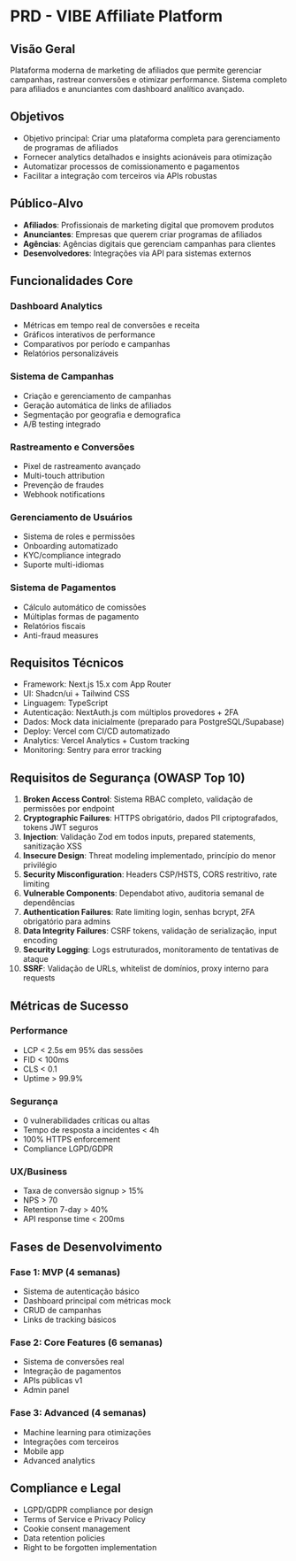 # PRD - VIBE Affiliate Platform

## Visão Geral
Plataforma moderna de marketing de afiliados que permite gerenciar campanhas, rastrear conversões e otimizar performance. Sistema completo para afiliados e anunciantes com dashboard analítico avançado.

## Objetivos
- Objetivo principal: Criar uma plataforma completa para gerenciamento de programas de afiliados
- Fornecer analytics detalhados e insights acionáveis para otimização
- Automatizar processos de comissionamento e pagamentos
- Facilitar a integração com terceiros via APIs robustas

## Público-Alvo
- **Afiliados**: Profissionais de marketing digital que promovem produtos
- **Anunciantes**: Empresas que querem criar programas de afiliados
- **Agências**: Agências digitais que gerenciam campanhas para clientes
- **Desenvolvedores**: Integrações via API para sistemas externos

## Funcionalidades Core
### Dashboard Analytics
- Métricas em tempo real de conversões e receita
- Gráficos interativos de performance
- Comparativos por período e campanhas
- Relatórios personalizáveis

### Sistema de Campanhas
- Criação e gerenciamento de campanhas
- Geração automática de links de afiliados
- Segmentação por geografia e demografica
- A/B testing integrado

### Rastreamento e Conversões
- Pixel de rastreamento avançado
- Multi-touch attribution
- Prevenção de fraudes
- Webhook notifications

### Gerenciamento de Usuários
- Sistema de roles e permissões
- Onboarding automatizado
- KYC/compliance integrado
- Suporte multi-idiomas

### Sistema de Pagamentos
- Cálculo automático de comissões
- Múltiplas formas de pagamento
- Relatórios fiscais
- Anti-fraud measures

## Requisitos Técnicos
- Framework: Next.js 15.x com App Router
- UI: Shadcn/ui + Tailwind CSS
- Linguagem: TypeScript
- Autenticação: NextAuth.js com múltiplos provedores + 2FA
- Dados: Mock data inicialmente (preparado para PostgreSQL/Supabase)
- Deploy: Vercel com CI/CD automatizado
- Analytics: Vercel Analytics + Custom tracking
- Monitoring: Sentry para error tracking

## Requisitos de Segurança (OWASP Top 10)
1. **Broken Access Control**: Sistema RBAC completo, validação de permissões por endpoint
2. **Cryptographic Failures**: HTTPS obrigatório, dados PII criptografados, tokens JWT seguros
3. **Injection**: Validação Zod em todos inputs, prepared statements, sanitização XSS
4. **Insecure Design**: Threat modeling implementado, princípio do menor privilégio
5. **Security Misconfiguration**: Headers CSP/HSTS, CORS restritivo, rate limiting
6. **Vulnerable Components**: Dependabot ativo, auditoria semanal de dependências
7. **Authentication Failures**: Rate limiting login, senhas bcrypt, 2FA obrigatório para admins
8. **Data Integrity Failures**: CSRF tokens, validação de serialização, input encoding
9. **Security Logging**: Logs estruturados, monitoramento de tentativas de ataque
10. **SSRF**: Validação de URLs, whitelist de domínios, proxy interno para requests

## Métricas de Sucesso
### Performance
- LCP < 2.5s em 95% das sessões
- FID < 100ms
- CLS < 0.1
- Uptime > 99.9%

### Segurança
- 0 vulnerabilidades críticas ou altas
- Tempo de resposta a incidentes < 4h
- 100% HTTPS enforcement
- Compliance LGPD/GDPR

### UX/Business
- Taxa de conversão signup > 15%
- NPS > 70
- Retention 7-day > 40%
- API response time < 200ms

## Fases de Desenvolvimento
### Fase 1: MVP (4 semanas)
- Sistema de autenticação básico
- Dashboard principal com métricas mock
- CRUD de campanhas
- Links de tracking básicos

### Fase 2: Core Features (6 semanas)
- Sistema de conversões real
- Integração de pagamentos
- APIs públicas v1
- Admin panel

### Fase 3: Advanced (4 semanas)
- Machine learning para otimizações
- Integrações com terceiros
- Mobile app
- Advanced analytics

## Compliance e Legal
- LGPD/GDPR compliance por design
- Terms of Service e Privacy Policy
- Cookie consent management
- Data retention policies
- Right to be forgotten implementation